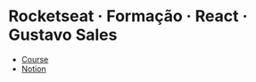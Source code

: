 # Rocketseat · Formação · React · Gustavo Sales

- [Course](https://app.rocketseat.com.br/journey/react-2025/overview)
- [Notion](https://www.notion.so/RocketSeat-Forma-o-React-28d37ed69480805da12efa5fda4fe09a)
